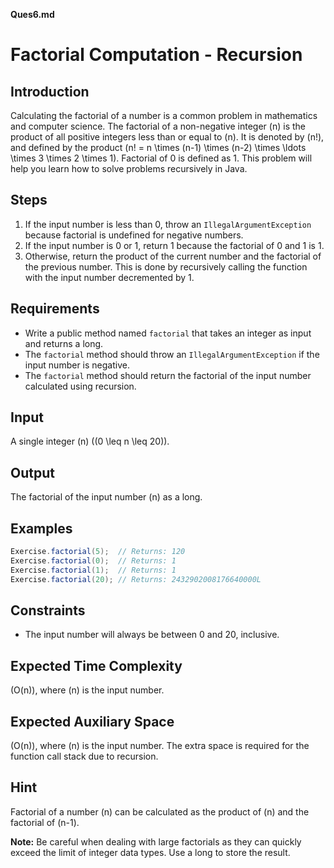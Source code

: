 **Ques6.md**

# Factorial Computation - Recursion

## Introduction

Calculating the factorial of a number is a common problem in mathematics and computer science. The factorial of a non-negative integer \(n\) is the product of all positive integers less than or equal to \(n\). It is denoted by \(n!\), and defined by the product \(n! = n \times (n-1) \times (n-2) \times \ldots \times 3 \times 2 \times 1\). Factorial of 0 is defined as 1. This problem will help you learn how to solve problems recursively in Java.

## Steps

1. If the input number is less than 0, throw an `IllegalArgumentException` because factorial is undefined for negative numbers.
2. If the input number is 0 or 1, return 1 because the factorial of 0 and 1 is 1.
3. Otherwise, return the product of the current number and the factorial of the previous number. This is done by recursively calling the function with the input number decremented by 1.

## Requirements

- Write a public method named `factorial` that takes an integer as input and returns a long.
- The `factorial` method should throw an `IllegalArgumentException` if the input number is negative.
- The `factorial` method should return the factorial of the input number calculated using recursion.

## Input

A single integer \(n\) (\(0 \leq n \leq 20\)).

## Output

The factorial of the input number \(n\) as a long.

## Examples

```java
Exercise.factorial(5);  // Returns: 120
Exercise.factorial(0);  // Returns: 1
Exercise.factorial(1);  // Returns: 1
Exercise.factorial(20); // Returns: 2432902008176640000L
```

## Constraints

- The input number will always be between 0 and 20, inclusive.

## Expected Time Complexity

\(O(n)\), where \(n\) is the input number.

## Expected Auxiliary Space

\(O(n)\), where \(n\) is the input number. The extra space is required for the function call stack due to recursion.

## Hint

Factorial of a number \(n\) can be calculated as the product of \(n\) and the factorial of \(n-1\).

**Note:** Be careful when dealing with large factorials as they can quickly exceed the limit of integer data types. Use a long to store the result.
